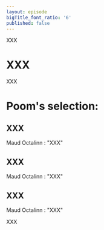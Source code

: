 ```yaml
---
layout: episode
bigTitle_font_ratio: '6'
published: false
---
```

<p id="introduction">
XXX</p>

# XXX

XXX

# Poom's selection:

## XXX
Maud Octalinn : "XXX"

## XXX

Maud Octalinn : "XXX"

## XXX

Maud Octalinn : "XXX"

<p id="outroduction">
XXX</p>

